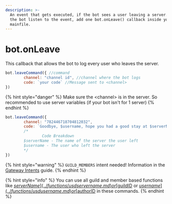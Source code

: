 ```yaml
---
description: >-
  An event that gets executed, if the bot sees a user leaving a server. To let
  the bot listen to the event, add one bot.onLeave() callback inside your
  mainfile.
---
```


# bot.onLeave

This callback that allows the bot to log every user who leaves the server.

```javascript
bot.leaveCommand({ //command
        channel: "channel id", //channel where the bot logs
        code: `your code` //Message sent to <channel>
})
```

{% hint style="danger" %}
Make sure the &lt;channel&gt; is in the server. So recommended to use server variables \(if your bot isn't for 1 server\)
{% endhint %}

```javascript
bot.leaveCommand({ 
        channel: "782446718704812032", 
        code: `Goodbye, $username, hope you had a good stay at $serverName`
        /*
                Code Breakdown
        $serverName - The name of the server the user left
        $username - The user who left the server
        */
})
```

{% hint style="warning" %}
`GUILD_MEMBERS` intent needed! Information in the [Gateway Intents](../guide/begin/gateway-intents.md) guide.
{% endhint %}

{% hint style="info" %}
You can use all guild and member based functions like [$serverName](../functions/usdservername.md) or [$guildID](../functions/usdguildid.md) or [$username](../functions/usdusername.md) or [$authorID](../functions/usdauthorid.md) in these commands.
{% endhint %}

